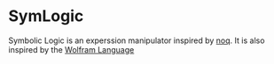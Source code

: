 # SymLogic


Symbolic Logic is an experssion manipulator inspired
by [noq](https://github.com/tsoding/Noq/).
It is also inspired by the [Wolfram Language](https://www.wolfram.com/language/)